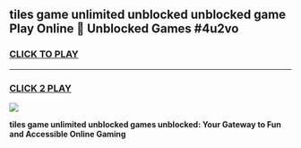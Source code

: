 
## tiles game unlimited unblocked unblocked game Play Online 👋 Unblocked Games #4u2vo
<h3>
<a href="https://premium.freeplayer.one?title=tiles_game_unlimited_unblocked&ref=21F">CLICK TO PLAY</a></h3>
<hr>

<h3>
<a href="https://premium.freeplayer.one?title=tiles_game_unlimited_unblocked&ref=21F">CLICK 2 PLAY</a>
  
</h3>

<a href="https://premium.freeplayer.one?title=tiles_game_unlimited_unblocked&ref=21F/"><img src="https://clearcache.store/games.png"></a>


**tiles game unlimited unblocked games unblocked: Your Gateway to Fun and Accessible Online Gaming**
